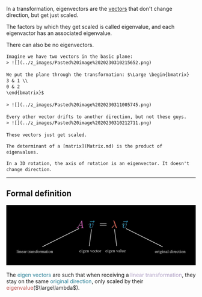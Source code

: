 In a transformation, eigenvectors are the [vectors](Vectors.md) that don't change direction, but get just scaled.

The factors by which they get scaled is called eigenvalue, and each eigenvactor has an associated eigenvalue.

There can also be no eigenvectors.

```ad-example
Imagine we have two vectors in the basic plane:
> ![](../z_images/Pasted%20image%2020230310215652.png)

We put the plane through the transformation: $\Large \begin{bmatrix}
3 & 1 \\
0 & 2
\end{bmatrix}$

> ![](../z_images/Pasted%20image%2020230311005745.png)

Every other vector drifts to another direction, but not these guys.
> ![](../z_images/Pasted%20image%2020230310212711.png)

These vectors just get scaled.
```

```ad-info
The determinant of a [matrix](Matrix.md) is the product of eigenvalues.
```

```ad-info
In a 3D rotation, the axis of rotation is an eigenvector. It doesn't change direction.
```

---

## Formal definition

![](../z_images/Pasted%20image%2020230311132943.png)

The <font color="#31859b">eigen vectors</font> are such that when receiving a <font color="#b2a2c7">linear transformation</font>, they stay on the same <font color="#31859b">original direction</font>, only scaled by their <font color="#c0504d">eigenvalue</font>($\large\lambda$).